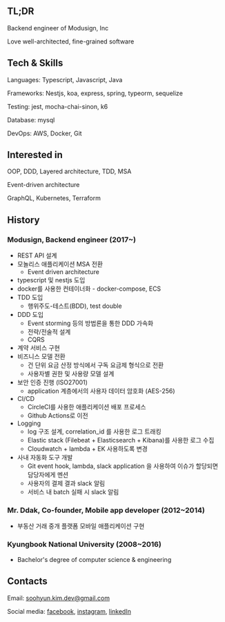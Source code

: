 ## TL;DR

Backend engineer of Modusign, Inc

Love well-architected, fine-grained software

## Tech & Skills

Languages: Typescript, Javascript, Java

Frameworks: Nestjs, koa, express, spring, typeorm, sequelize

Testing: jest, mocha-chai-sinon, k6

Database: mysql

DevOps: AWS, Docker, Git

## Interested in

OOP, DDD, Layered architecture, TDD, MSA

Event-driven architecture

GraphQL, Kubernetes, Terraform

## History

### Modusign, Backend engineer (2017~)

- REST API 설계
- 모놀리스 애플리케이션 MSA 전환
    - Event driven architecture
- typescript 및 nestjs 도입
- docker를 사용한 컨테이너화 - docker-compose, ECS
- TDD 도입
    - 행위주도-테스트(BDD), test double
- DDD 도입
    - Event storming 등의 방법론을 통한 DDD 가속화
    - 전략/전술적 설계
    - CQRS
- 계약 서비스 구현
- 비즈니스 모델 전환
    - 건 단위 요금 산정 방식에서 구독 요금제 형식으로 전환
    - 사용자별 권한 및 사용량 모델 설계
- 보안 인증 진행 (ISO27001)
    - application 계층에서의 사용자 데이터 암호화 (AES-256)
- CI/CD
    - CircleCI를 사용한 애플리케이션 배포 프로세스
    - Github Actions로 이전
- Logging
    - log 구조 설계, correlation_id 를 사용한 로그 트래킹
    - Elastic stack (Filebeat + Elasticsearch + Kibana)를 사용한 로그 수집
    - Cloudwatch + lambda + EK 사용하도록 변경
- 사내 자동화 도구 개발
    - Git event hook, lambda, slack application 을 사용하여 이슈가 할당되면 담당자에게 멘션
    - 사용자의 결제 결과 slack 알림
    - 서비스 내 batch 실패 시 slack 알림

### Mr. Ddak, Co-founder, Mobile app developer (2012~2014)

- 부동산 거래 중개 플랫폼 모바일 애플리케이션 구현

### Kyungbook National University (2008~2016)

- Bachelor's degree of computer science & engineering

## Contacts


Email: soohyun.kim.dev@gmail.com

Social media: [facebook](https://www.facebook.com/soohyun.kim.370), [instagram](https://www.instagram.com/kill9_kim/), [linkedIn](https://www.linkedin.com/in/soohyun-kim-6a92a7119/)
